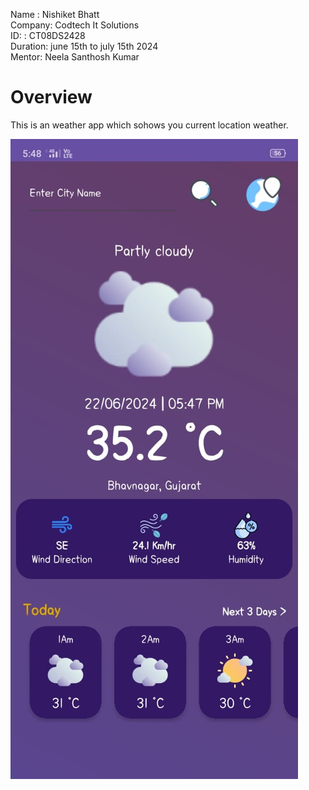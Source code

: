 Name : Nishiket Bhatt </br>
Company: Codtech It Solutions </br>
ID: : CT08DS2428 </br>
Duration: june 15th to july 15th 2024 </br>
Mentor: Neela Santhosh Kumar </br>
<h1>Overview</h1>
This is an weather app which sohows you current location weather.

![](Image.jpg)
